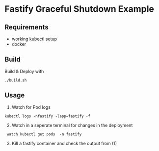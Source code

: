 # Fastify Graceful Shutdown Example
## Requirements
- working kubectl setup
- docker

## Build
Build & Deploy with 
```shell
./build.sh
```

## Usage

1. Watch for Pod logs 
```shell
kubectl logs -nfastify -lapp=fastify -f
```
2. Watch in a seperate terminal for changes in the deployment
```
 watch kubectl get pods  -n fastify
```
3. Kill a fastify container and check the output from (1)

